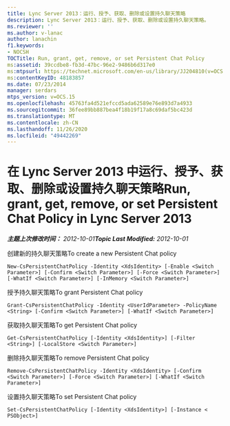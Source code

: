 ```yaml
---
title: Lync Server 2013：运行、授予、获取、删除或设置持久聊天策略
description: Lync Server 2013：运行、授予、获取、删除或设置持久聊天策略。
ms.reviewer: ''
ms.author: v-lanac
author: lanachin
f1.keywords:
- NOCSH
TOCTitle: Run, grant, get, remove, or set Persistent Chat Policy
ms:assetid: 39ccdbe8-fb3d-47bc-96e2-9486b6d317e0
ms:mtpsurl: https://technet.microsoft.com/en-us/library/JJ204810(v=OCS.15)
ms:contentKeyID: 48183857
ms.date: 07/23/2014
manager: serdars
mtps_version: v=OCS.15
ms.openlocfilehash: 45763fa4d521efccd5ada62589e76e893d7a4933
ms.sourcegitcommit: 36fee89bb887bea4f18b19f17a8c69daf5bc423d
ms.translationtype: MT
ms.contentlocale: zh-CN
ms.lasthandoff: 11/26/2020
ms.locfileid: "49442269"
---
```

# <a name="run-grant-get-remove-or-set-persistent-chat-policy-in-lync-server-2013"></a><span data-ttu-id="628e2-103">在 Lync Server 2013 中运行、授予、获取、删除或设置持久聊天策略</span><span class="sxs-lookup"><span data-stu-id="628e2-103">Run, grant, get, remove, or set Persistent Chat Policy in Lync Server 2013</span></span>

<div data-xmlns="http://www.w3.org/1999/xhtml">

<div class="topic" data-xmlns="http://www.w3.org/1999/xhtml" data-msxsl="urn:schemas-microsoft-com:xslt" data-cs="https://msdn.microsoft.com/">

<div data-asp="https://msdn2.microsoft.com/asp">



</div>

<div id="mainSection">

<div id="mainBody"><span data-ttu-id="628e2-104">

<span> </span></span><span class="sxs-lookup"><span data-stu-id="628e2-104">

<span> </span></span></span>

<span data-ttu-id="628e2-105">_**主题上次修改时间：** 2012-10-01_</span><span class="sxs-lookup"><span data-stu-id="628e2-105">_**Topic Last Modified:** 2012-10-01_</span></span>

<span data-ttu-id="628e2-106">创建新的持久聊天策略</span><span class="sxs-lookup"><span data-stu-id="628e2-106">To create a new Persistent Chat policy</span></span>

    New-CsPersistentChatPolicy -Identity <XdsIdentity> [-Enable <Switch Parameter>] [-Confirm <Switch Parameter>] [-Force <Switch Parameter>] [-WhatIf <Switch Parameter>] [-InMemory <Switch Parameter>]

<span data-ttu-id="628e2-107">授予持久聊天策略</span><span class="sxs-lookup"><span data-stu-id="628e2-107">To grant Persistent Chat policy</span></span>

    Grant-CsPersistentChatPolicy -Identity <UserIdParameter> -PolicyName <String> [-Confirm <Switch Parameter>] [-WhatIf <Switch Parameter>]

<span data-ttu-id="628e2-108">获取持久聊天策略</span><span class="sxs-lookup"><span data-stu-id="628e2-108">To get Persistent Chat policy</span></span>

    Get-CsPersistentChatPolicy [-Identity <XdsIdentity>] [-Filter <String>] [-LocalStore <Switch Parameter>]

<span data-ttu-id="628e2-109">删除持久聊天策略</span><span class="sxs-lookup"><span data-stu-id="628e2-109">To remove Persistent Chat policy</span></span>

    Remove-CsPersistentChatPolicy -Identity <XdsIdentity> [-Confirm <Switch Parameter>] [-Force <Switch Parameter>] [-WhatIf <Switch Parameter>]

<span data-ttu-id="628e2-110">设置持久聊天策略</span><span class="sxs-lookup"><span data-stu-id="628e2-110">To set Persistent Chat policy</span></span>

    Set-CsPersistentChatPolicy [-Identity <XdsIdentity>] [-Instance < PSObject>]

<span data-ttu-id="628e2-111"></div>

<span> </span>

</div>

</div>

</span><span class="sxs-lookup"><span data-stu-id="628e2-111"></div>

<span> </span>

</div>

</div>

</span></span></div>

